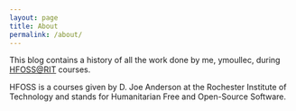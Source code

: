 ```yaml
---
layout: page
title: About
permalink: /about/
---
```


This blog contains a history of all the work done by me, ymoullec, during [HFOSS@RIT][HFOSS-link] courses.

HFOSS is a courses given by D. Joe Anderson at the Rochester Institute of Technology and stands for Humanitarian Free and Open-Source Software.

[HFOSS-link]: http://hfoss.rocfoss.org/

<!-- 
This is the base Jekyll theme. You can find out more info about customizing your Jekyll theme, as well as basic Jekyll usage documentation at [jekyllrb.com](https://jekyllrb.com/)

You can find the source code for Minima at GitHub:
[jekyll][jekyll-organization] /
[minima](https://github.com/jekyll/minima)

You can find the source code for Jekyll at GitHub:
[jekyll][jekyll-organization] /
[jekyll](https://github.com/jekyll/jekyll)


[jekyll-organization]: https://github.com/jekyll 
-->
